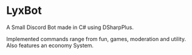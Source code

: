 # LyxBot
 A Small Discord Bot made in C# using DSharpPlus.  
   
 Implemented commands range from fun, games, moderation and utility. Also features an economy System.
